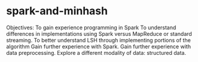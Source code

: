 # spark-and-minhash
 Objectives:   To gain experience programming in Spark To understand differences in implementations using Spark versus MapReduce or standard streaming. To better understand LSH through implementing portions of the algorithm Gain further experience with Spark. Gain further experience with data preprocessing. Explore a different modality of data: structured data.
